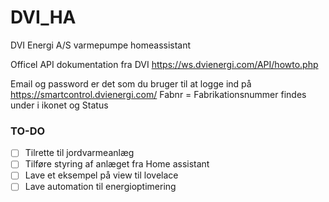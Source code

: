# DVI_HA
DVI Energi A/S varmepumpe homeassistant

Officel API dokumentation fra DVI
https://ws.dvienergi.com/API/howto.php

Email og password er det som du bruger til at logge ind på https://smartcontrol.dvienergi.com/
Fabnr = Fabrikationsnummer findes under i ikonet og Status

### TO-DO
- [ ] Tilrette til jordvarmeanlæg
- [ ] Tilføre styring af anlæget fra Home assistant
- [ ] Lave et eksempel på view til lovelace
- [ ] Lave automation til energioptimering 
